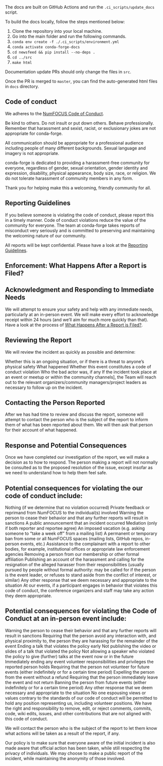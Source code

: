 The docs are built on GitHub Actions and run the ``.ci_scripts/update_docs`` script.

To build the docs locally, follow the steps mentioned below:
 1.  Clone the repository into your local machine.
 2.  Go into the main folder and run the following commands.  
 3. ``conda env create -f ./.ci_scripts/environment.yml``
 4. ``conda activate conda-forge-docs``
 5. ``cd newsfeed && pip install --no-deps .``
 6. ``cd ../src``
 7. ``make html``

Documentation update PRs should only change the files in ``src``. 

Once the PR is merged to ``master``, you can find the auto-generated html files in ``docs`` directory.

## Code of conduct

We adheres to the [NumFOCUS Code of Conduct](https://numfocus.org/code-of-conduct).

Be kind to others. Do not insult or put down others. Behave professionally. Remember that harassment and sexist, racist, or exclusionary jokes are not appropriate for conda-forge.

All communication should be appropriate for a professional audience including people of many different backgrounds. Sexual language and imagery is not appropriate.

conda-forge is dedicated to providing a harassment-free community for everyone, regardless of gender, sexual orientation, gender identity and expression, disability, physical appearance, body size, race, or religion. We do not tolerate harassment of community members in any form.

Thank you for helping make this a welcoming, friendly community for all.

## Reporting Guidelines

If you believe someone is violating the code of conduct, please report this in a timely manner. Code of conduct violations reduce the value of the community for everyone. The team at conda-forge takes reports of misconduct very seriously and is committed to preserving and maintaining the welcoming nature of our community.

All reports will be kept confidential. Please have a look at the [Reporting Guidelines](https://numfocus.org/code-of-conduct#reporting-guidelines).






## Enforcement: What Happens After a Report is Filed?
## Acknowledgment and Responding to Immediate Needs

We will attempt to ensure your safety and help with any immediate needs, particularly at an in-person event. We will make every effort to acknowledge receipt within 24 hours (and we’ll aim for much more quickly than that). Have a look at the process of [What Happens After a Report is Filed?](https://numfocus.org/code-of-conduct#enforcement).

 
## Reviewing the Report
We will review the incident as quickly as possible and determine:

Whether this is an ongoing situation, or if there is a threat to anyone’s physical safety
What happened
Whether this event constitutes a code of conduct violation
Who the bad actor was, if any
If the incident took place at an event or meetup or within the community channels], the Team will reach out to the relevant organizers/community managers/project leaders as necessary to follow up on the incident.

## Contacting the Person Reported
After we has had time to review and discuss the report, someone will attempt to contact the person who is the subject of the report to inform them of what has been reported about them. We will then ask that person for their account of what happened.

 
## Response and Potential Consequences
Once we have completed our investigation of the report, we will make a decision as to how to respond. The person making a report will not normally be consulted as to the proposed resolution of the issue, except insofar as we need to understand how to help them feel safe.

## Potential consequences for violating the our code of conduct include:

Nothing (if we determine that no violation occurred)
Private feedback or reprimand from NumFOCUS to the individual(s) involved
Warning the person to cease their behavior and that any further reports will result in sanctions
A public announcement that an incident occurred
Mediation (only if both reporter and reportee agree)
An imposed vacation (e.g. asking someone to “take a week off” from a mailing list)
A permanent or temporary ban from some or all NumFOCUS spaces (mailing lists, GitHub repos, in-person events, etc.)
Assistance to the complainant with a report to other bodies, for example, institutional offices or appropriate law enforcement agencies
Removing a person from our membership or other formal affiliation
Publishing an account of the harassment and calling for the resignation of the alleged harasser from their responsibilities (usually pursued by people without formal authority: may be called for if the person is the event leader, or refuses to stand aside from the conflict of interest, or similar)
Any other response that we deem necessary and appropriate to the situation
At our events, if a participant engages in behavior that violates this code of conduct, the conference organizers and staff may take any action they deem appropriate.

## Potential consequences for violating the Code of Conduct at an in-person event include:

Warning the person to cease their behavior and that any further reports will result in sanctions
Requiring that the person avoid any interaction with, and physical proximity to, the person they are harassing for the remainder of the event
Ending a talk that violates the policy early
Not publishing the video or slides of a talk that violated the policy
Not allowing a speaker who violated the policy to give (further) talks at the event now or in the future
Immediately ending any event volunteer responsibilities and privileges the reported person holds
Requiring that the person not volunteer for future events  (either indefinitely or for a certain time period)
Expelling the person from the event without a refund
Requiring that the person immediately leave the event and not return
Banning the person from future events (either indefinitely or for a certain time period)
Any other response that we deem necessary and appropriate to the situation
No one espousing views or values contrary to the standards of our code of conduct will be permitted to hold any position representing us, including volunteer positions. We have the right and responsibility to remove, edit, or reject comments, commits, code, wiki edits, issues, and other contributions that are not aligned with this code of conduct.

We will contact the person who is the subject of the report to let them know what actions will be taken as a result of the report, if any.

Our policy is to make sure that everyone aware of the initial incident is also made aware that official action has been taken, while still respecting the privacy of individuals. We may choose to make a public report of the incident, while maintaining the anonymity of those involved.



